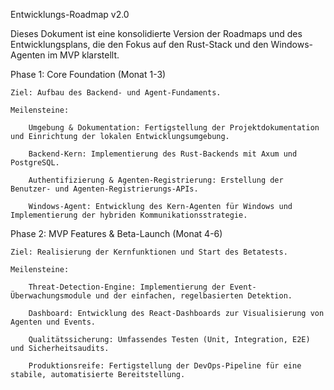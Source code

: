 Entwicklungs-Roadmap v2.0

Dieses Dokument ist eine konsolidierte Version der Roadmaps und des Entwicklungsplans, die den Fokus auf den Rust-Stack und den Windows-Agenten im MVP klarstellt.

Phase 1: Core Foundation (Monat 1-3)

    Ziel: Aufbau des Backend- und Agent-Fundaments.

    Meilensteine:

        Umgebung & Dokumentation: Fertigstellung der Projektdokumentation und Einrichtung der lokalen Entwicklungsumgebung.

        Backend-Kern: Implementierung des Rust-Backends mit Axum und PostgreSQL.

        Authentifizierung & Agenten-Registrierung: Erstellung der Benutzer- und Agenten-Registrierungs-APIs.

        Windows-Agent: Entwicklung des Kern-Agenten für Windows und Implementierung der hybriden Kommunikationsstrategie.

Phase 2: MVP Features & Beta-Launch (Monat 4-6)

    Ziel: Realisierung der Kernfunktionen und Start des Betatests.

    Meilensteine:

        Threat-Detection-Engine: Implementierung der Event-Überwachungsmodule und der einfachen, regelbasierten Detektion.

        Dashboard: Entwicklung des React-Dashboards zur Visualisierung von Agenten und Events.

        Qualitätssicherung: Umfassendes Testen (Unit, Integration, E2E) und Sicherheitsaudits.

        Produktionsreife: Fertigstellung der DevOps-Pipeline für eine stabile, automatisierte Bereitstellung.